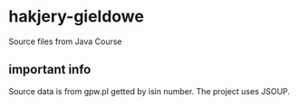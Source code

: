 # hakjery-gieldowe
Source files from Java Course

## important info
Source data is from gpw.pl getted by isin number. 
The project uses JSOUP.
